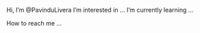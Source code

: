 Hi, I’m @PavinduLivera
I’m interested in ...
I’m currently learning ...

How to reach me ...

<!---
PavinduLivera/PavinduLivera is a ✨ special ✨ repository because its `README.md` (this file) appears on your GitHub profile.
You can click the Preview link to take a look at your changes.
--->
